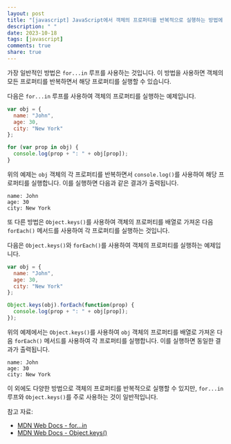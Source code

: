 ```yaml
---
layout: post
title: "[javascript] JavaScript에서 객체의 프로퍼티를 반복적으로 실행하는 방법에 대해 알려주세요."
description: " "
date: 2023-10-18
tags: [javascript]
comments: true
share: true
---
```


가장 일반적인 방법은 `for...in` 루프를 사용하는 것입니다. 이 방법을 사용하면 객체의 모든 프로퍼티를 반복하면서 해당 프로퍼티를 실행할 수 있습니다. 

다음은 `for...in` 루프를 사용하여 객체의 프로퍼티를 실행하는 예제입니다.

```javascript
var obj = { 
  name: "John",
  age: 30,
  city: "New York"
};

for (var prop in obj) {
  console.log(prop + ": " + obj[prop]);
}
```

위의 예제는 `obj` 객체의 각 프로퍼티를 반복하면서 `console.log()`를 사용하여 해당 프로퍼티를 실행합니다. 이를 실행하면 다음과 같은 결과가 출력됩니다.

```
name: John
age: 30
city: New York
```

또 다른 방법은 `Object.keys()`를 사용하여 객체의 프로퍼티를 배열로 가져온 다음 `forEach()` 메서드를 사용하여 각 프로퍼티를 실행하는 것입니다.

다음은 `Object.keys()`와 `forEach()`를 사용하여 객체의 프로퍼티를 실행하는 예제입니다.

```javascript
var obj = { 
  name: "John",
  age: 30,
  city: "New York"
};

Object.keys(obj).forEach(function(prop) {
  console.log(prop + ": " + obj[prop]);
});
```

위의 예제에서는 `Object.keys()`를 사용하여 `obj` 객체의 프로퍼티를 배열로 가져온 다음 `forEach()` 메서드를 사용하여 각 프로퍼티를 실행합니다. 이를 실행하면 동일한 결과가 출력됩니다.

```
name: John
age: 30
city: New York
```

이 외에도 다양한 방법으로 객체의 프로퍼티를 반복적으로 실행할 수 있지만, `for...in` 루프와 `Object.keys()`를 주로 사용하는 것이 일반적입니다.

참고 자료:
- [MDN Web Docs - for...in](https://developer.mozilla.org/ko/docs/Web/JavaScript/Reference/Statements/for...in)
- [MDN Web Docs - Object.keys()](https://developer.mozilla.org/ko/docs/Web/JavaScript/Reference/Global_Objects/Object/keys)